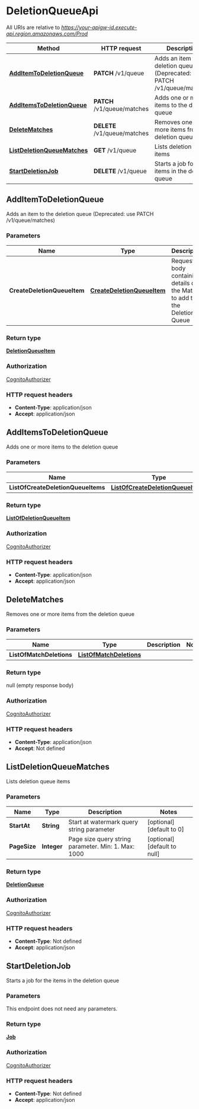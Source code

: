 # DeletionQueueApi

All URIs are relative to *https://your-apigw-id.execute-api.region.amazonaws.com/Prod*

Method | HTTP request | Description
------------- | ------------- | -------------
[**AddItemToDeletionQueue**](DeletionQueueApi.md#additemtodeletionqueue) | **PATCH** /v1/queue | Adds an item to the deletion queue (Deprecated: use PATCH /v1/queue/matches)
[**AddItemsToDeletionQueue**](DeletionQueueApi.md#additemstodeletionqueue) | **PATCH** /v1/queue/matches | Adds one or more items to the deletion queue
[**DeleteMatches**](DeletionQueueApi.md#deletematches) | **DELETE** /v1/queue/matches | Removes one or more items from the deletion queue
[**ListDeletionQueueMatches**](DeletionQueueApi.md#listdeletionqueuematches) | **GET** /v1/queue | Lists deletion queue items
[**StartDeletionJob**](DeletionQueueApi.md#startdeletionjob) | **DELETE** /v1/queue | Starts a job for the items in the deletion queue


<a name="additemtodeletionqueue"></a>
## **AddItemToDeletionQueue**

Adds an item to the deletion queue (Deprecated: use PATCH /v1/queue/matches)

### Parameters

Name | Type | Description  | Notes
------------- | ------------- | ------------- | -------------
 **CreateDeletionQueueItem** | [**CreateDeletionQueueItem**](../Models/CreateDeletionQueueItem.md)| Request body containing details of the Match to add to the Deletion Queue |

### Return type

[**DeletionQueueItem**](../Models/DeletionQueueItem.md)

### Authorization

[CognitoAuthorizer](../README.md#CognitoAuthorizer)

### HTTP request headers

- **Content-Type**: application/json
- **Accept**: application/json

<a name="additemstodeletionqueue"></a>
## **AddItemsToDeletionQueue**

Adds one or more items to the deletion queue

### Parameters

Name | Type | Description  | Notes
------------- | ------------- | ------------- | -------------
 **ListOfCreateDeletionQueueItems** | [**ListOfCreateDeletionQueueItems**](../Models/ListOfCreateDeletionQueueItems.md)|  |

### Return type

[**ListOfDeletionQueueItem**](../Models/ListOfDeletionQueueItem.md)

### Authorization

[CognitoAuthorizer](../README.md#CognitoAuthorizer)

### HTTP request headers

- **Content-Type**: application/json
- **Accept**: application/json

<a name="deletematches"></a>
## **DeleteMatches**

Removes one or more items from the deletion queue

### Parameters

Name | Type | Description  | Notes
------------- | ------------- | ------------- | -------------
 **ListOfMatchDeletions** | [**ListOfMatchDeletions**](../Models/ListOfMatchDeletions.md)|  |

### Return type

null (empty response body)

### Authorization

[CognitoAuthorizer](../README.md#CognitoAuthorizer)

### HTTP request headers

- **Content-Type**: application/json
- **Accept**: Not defined

<a name="listdeletionqueuematches"></a>
## **ListDeletionQueueMatches**

Lists deletion queue items

### Parameters

Name | Type | Description  | Notes
------------- | ------------- | ------------- | -------------
 **StartAt** | **String**| Start at watermark query string parameter | [optional] [default to 0]
 **PageSize** | **Integer**| Page size query string parameter. Min: 1. Max: 1000 | [optional] [default to null]

### Return type

[**DeletionQueue**](../Models/DeletionQueue.md)

### Authorization

[CognitoAuthorizer](../README.md#CognitoAuthorizer)

### HTTP request headers

- **Content-Type**: Not defined
- **Accept**: application/json

<a name="startdeletionjob"></a>
## **StartDeletionJob**

Starts a job for the items in the deletion queue

### Parameters
This endpoint does not need any parameters.

### Return type

[**Job**](../Models/Job.md)

### Authorization

[CognitoAuthorizer](../README.md#CognitoAuthorizer)

### HTTP request headers

- **Content-Type**: Not defined
- **Accept**: application/json


